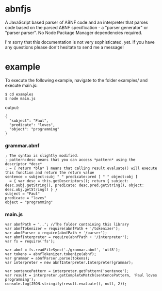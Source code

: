 # abnfjs
A JavaScript based parser of ABNF code and an interpreter that parses code based on the parsed ABNF specification - a "parser generator" or "parser parser". No Node Package Manager dependencies required.

I'm sorry that this documentation is not very sophisticated, yet. If you have any questions please don't hesitate to send me a message!

# example
To execute the following example, navigate to the folder examples/ and execute main.js:

    $ cd examples
    $ node main.js

output:

    {
      "subject": "Paul",
      "predicate": "loves",
      "object": "programming"
    }

### grammar.abnf
    ; The syntax is slightly modified.
    ; pattern:desc means that you can access *pattern* using the descriptor *desc*
    ; = { return *bla* } means that calling result.evaluate() will execute this function and return the return value
    sentence = subject:subj " " predicate:pred [ " " object:obj ]
      = { var desc = this.getDescriptors(); return { subject: desc.subj.getString(), predicate: desc.pred.getString(), object: desc.obj.getString() } }
    subject = "Paul"
    predicate = "loves"
    object = "programming"

### main.js
    var abnfPath = '..'; //The folder containing this library
    var abnfTokenizer = require(abnfPath + '/tokenizer');
    var abnfParser = require(abnfPath + '/parser');
    var abnfInterpreter = require(abnfPath + '/interpreter');
    var fs = require('fs');
    
    var abnf = fs.readFileSync('./grammar.abnf', 'utf8');
    var tokens = abnfTokenizer.tokenize(abnf);
    var grammar = abnfParser.parse(tokens);
    var interpreter = new abnfInterpreter.Interpreter(grammar);
    
    var sentencePattern = interpreter.getPattern('sentence');
    var result = interpreter.getCompleteMatch(sentencePattern, 'Paul loves programming');
    console.log(JSON.stringify(result.evaluate(), null, 2));
